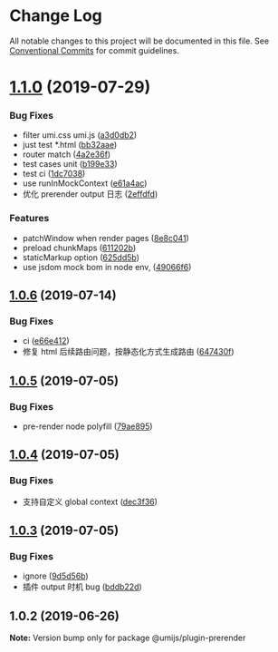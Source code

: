 # Change Log

All notable changes to this project will be documented in this file.
See [Conventional Commits](https://conventionalcommits.org) for commit guidelines.

# [1.1.0](https://github.com/umijs/plugins/compare/@umijs/plugin-prerender@1.0.6...@umijs/plugin-prerender@1.1.0) (2019-07-29)


### Bug Fixes

* filter umi.css umi.js ([a3d0db2](https://github.com/umijs/plugins/commit/a3d0db2))
* just test *.html ([bb32aae](https://github.com/umijs/plugins/commit/bb32aae))
* router match ([4a2e36f](https://github.com/umijs/plugins/commit/4a2e36f))
* test cases unit ([b199e33](https://github.com/umijs/plugins/commit/b199e33))
* test ci ([1dc7038](https://github.com/umijs/plugins/commit/1dc7038))
* use runInMockContext ([e61a4ac](https://github.com/umijs/plugins/commit/e61a4ac))
* 优化 prerender output 日志 ([2effdfd](https://github.com/umijs/plugins/commit/2effdfd))


### Features

* patchWindow when render pages ([8e8c041](https://github.com/umijs/plugins/commit/8e8c041))
* preload chunkMaps ([611202b](https://github.com/umijs/plugins/commit/611202b))
* staticMarkup option ([625dd5b](https://github.com/umijs/plugins/commit/625dd5b))
* use jsdom mock bom in node env, ([49066f6](https://github.com/umijs/plugins/commit/49066f6))





## [1.0.6](https://github.com/umijs/plugins/compare/@umijs/plugin-prerender@1.0.5...@umijs/plugin-prerender@1.0.6) (2019-07-14)


### Bug Fixes

* ci ([e66e412](https://github.com/umijs/plugins/commit/e66e412))
* 修复 html 后续路由问题，按静态化方式生成路由 ([647430f](https://github.com/umijs/plugins/commit/647430f))





## [1.0.5](https://github.com/umijs/plugins/compare/@umijs/plugin-prerender@1.0.4...@umijs/plugin-prerender@1.0.5) (2019-07-05)


### Bug Fixes

* pre-render node polyfill ([79ae895](https://github.com/umijs/plugins/commit/79ae895))





## [1.0.4](https://github.com/umijs/plugins/compare/@umijs/plugin-prerender@1.0.3...@umijs/plugin-prerender@1.0.4) (2019-07-05)


### Bug Fixes

* 支持自定义 global context ([dec3f36](https://github.com/umijs/plugins/commit/dec3f36))





## [1.0.3](https://github.com/umijs/plugins/compare/@umijs/plugin-prerender@1.0.2...@umijs/plugin-prerender@1.0.3) (2019-07-05)


### Bug Fixes

* ignore ([9d5d56b](https://github.com/umijs/plugins/commit/9d5d56b))
* 插件 output 时机 bug ([bddb22d](https://github.com/umijs/plugins/commit/bddb22d))





## 1.0.2 (2019-06-26)

**Note:** Version bump only for package @umijs/plugin-prerender

